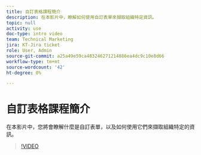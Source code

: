 ```yaml
---
title: 自訂表格課程簡介
description: 在本影片中，瞭解如何使用自訂表單來擷取組織特定資訊。
topic: null
activity: use
doc-type: intro video
team: Technical Marketing
jira: KT-Jira ticket
role: User, Admin
source-git-commit: a25a49e59ca483246271214886ea4dc9c10e8d66
workflow-type: tm+mt
source-wordcount: '42'
ht-degree: 0%

---
```


# 自訂表格課程簡介

在本影片中，您將會瞭解什麼是自訂表單，以及如何使用它們來擷取組織特定的資訊。

>[!VIDEO](https://video.tv.adobe.com/v/335171/?quality=12&learn=on)
